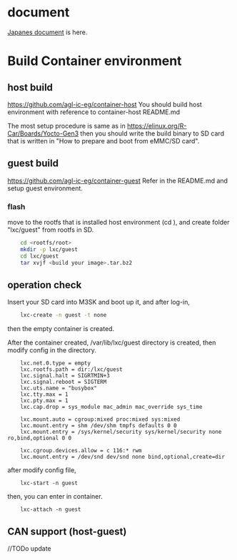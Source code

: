 # document

[Japanes document](README-jp.md) is here.

# Build Container environment
## host build
https://github.com/agl-ic-eg/container-host
You should build host environment with reference to container-host README.md

The most setup procedure is same as in
https://elinux.org/R-Car/Boards/Yocto-Gen3
then you should write the build binary to SD card that is written in "How to prepare and boot from eMMC/SD card".

## guest build

https://github.com/agl-ic-eg/container-guest
Refer in the README.md and setup guest environment.

### flash
move to the rootfs that is installed host environment (cd <rootfs>), and create folder "lxc/guest" from rootfs in SD.
```bash
    cd <rootfs/root>
    mkdir -p lxc/guest
    cd lxc/guest
    tar xvjf <build your image>.tar.bz2
```

## operation check
Insert your SD card into M3SK and boot up it, and after log-in,
```bash
    lxc-create -n guest -t none
```
then the empty container is created.

After the container created, /var/lib/lxc/guest directory is created, then modify config in the directory.
```
	lxc.net.0.type = empty
	lxc.rootfs.path = dir:/lxc/guest
	lxc.signal.halt = SIGRTMIN+3
	lxc.signal.reboot = SIGTERM
	lxc.uts.name = "busybox"
	lxc.tty.max = 1
	lxc.pty.max = 1
	lxc.cap.drop = sys_module mac_admin mac_override sys_time

	lxc.mount.auto = cgroup:mixed proc:mixed sys:mixed
	lxc.mount.entry = shm /dev/shm tmpfs defaults 0 0
	lxc.mount.entry = /sys/kernel/security sys/kernel/security none ro,bind,optional 0 0

	lxc.cgroup.devices.allow = c 116:* rwm
	lxc.mount.entry = /dev/snd dev/snd none bind,optional,create=dir
```

after modify config file,
```
    lxc-start -n guest
```
then, you can enter in container.
```
    lxc-attach -n guest
```

## CAN support (host-guest)
 //TODo update

